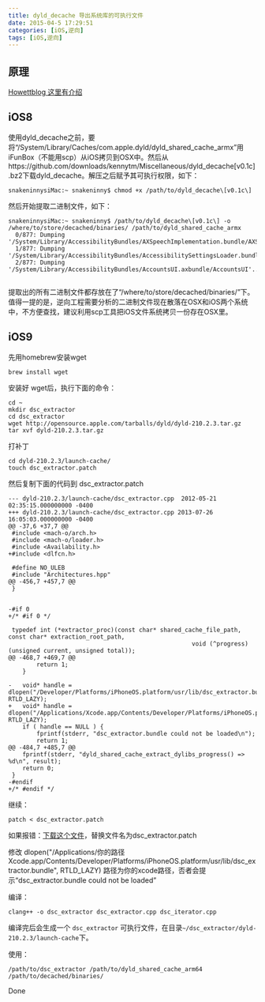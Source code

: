 ```yaml
---
title: dyld_decache 导出系统库的可执行文件
date: 2015-04-5 17:29:51
categories: [iOS,逆向]
tags: [iOS,逆向]
---
```


## 原理
[Howettblog 这里有介绍](http://blog.howett.net/2009/09/cache-or-check/)

## iOS8

使用dyld_decache之前，要将“/System/Library/Caches/com.apple.dyld/dyld_shared_cache_armx”用iFunBox（不能用scp）从iOS拷贝到OSX中。然后从https://github.com/downloads/kennytm/Miscellaneous/dyld_decache[v0.1c].bz2下载dyld_decache。解压之后赋予其可执行权限，如下：
```
snakeninnysiMac:~ snakeninny$ chmod +x /path/to/dyld_decache\[v0.1c\]
```
然后开始提取二进制文件，如下：

```
snakeninnysiMac:~ snakeninny$ /path/to/dyld_decache\[v0.1c\] -o /where/to/store/decached/binaries/ /path/to/dyld_shared_cache_armx
  0/877: Dumping '/System/Library/AccessibilityBundles/AXSpeechImplementation.bundle/AXSpeechImplementation'...
  1/877: Dumping '/System/Library/AccessibilityBundles/AccessibilitySettingsLoader.bundle/AccessibilitySettingsLoader'...
  2/877: Dumping '/System/Library/AccessibilityBundles/AccountsUI.axbundle/AccountsUI'...
  
```

提取出的所有二进制文件都存放在了“/where/to/store/decached/binaries/”下。值得一提的是，逆向工程需要分析的二进制文件现在散落在OSX和iOS两个系统中，不方便查找，建议利用scp工具把iOS文件系统拷贝一份存在OSX里。


## iOS9

先用homebrew安装wget

```
brew install wget
```

安装好 wget后，执行下面的命令：

```
cd ~
mkdir dsc_extractor
cd dsc_extractor
wget http://opensource.apple.com/tarballs/dyld/dyld-210.2.3.tar.gz
tar xvf dyld-210.2.3.tar.gz
```

打补丁

```
cd dyld-210.2.3/launch-cache/
touch dsc_extractor.patch
```
然后复制下面的代码到 dsc_extractor.patch

```
--- dyld-210.2.3/launch-cache/dsc_extractor.cpp  2012-05-21 02:35:15.000000000 -0400
+++ dyld-210.2.3/launch-cache/dsc_extractor.cpp	2013-07-26 16:05:03.000000000 -0400
@@ -37,6 +37,7 @@
 #include <mach-o/arch.h>
 #include <mach-o/loader.h>
 #include <Availability.h>
+#include <dlfcn.h>
 
 #define NO_ULEB 
 #include "Architectures.hpp"
@@ -456,7 +457,7 @@
 }
 
 
-#if 0 
+/* #if 0 */
 
 typedef int (*extractor_proc)(const char* shared_cache_file_path, const char* extraction_root_path,
 													void (^progress)(unsigned current, unsigned total));
@@ -468,7 +469,7 @@
 		return 1;
 	}
 	
-	void* handle = dlopen("/Developer/Platforms/iPhoneOS.platform/usr/lib/dsc_extractor.bundle", RTLD_LAZY);
+	void* handle = dlopen("/Applications/Xcode.app/Contents/Developer/Platforms/iPhoneOS.platform/usr/lib/dsc_extractor.bundle", RTLD_LAZY);
 	if ( handle == NULL ) {
 		fprintf(stderr, "dsc_extractor.bundle could not be loaded\n");
 		return 1;
@@ -484,7 +485,7 @@
 	fprintf(stderr, "dyld_shared_cache_extract_dylibs_progress() => %d\n", result);
 	return 0;
 }
-#endif
+/* #endif */
```

继续：

```
patch < dsc_extractor.patch
```
如果报错：[下载这个文件](http://7xibfi.com1.z0.glb.clouddn.com/uploads/default/original/2X/e/e4ce267c5583ef72198d2d59df2dcb2f2f62bd2e.patch)，替换文件名为dsc_extractor.patch

修改 dlopen("/Applications/你的路径Xcode.app/Contents/Developer/Platforms/iPhoneOS.platform/usr/lib/dsc_extractor.bundle", RTLD_LAZY)  路径为你的xcode路径，否者会提示“dsc_extractor.bundle could not be loaded”

编译：

```
clang++ -o dsc_extractor dsc_extractor.cpp dsc_iterator.cpp
```
编译完后会生成一个 `dsc_extractor` 可执行文件，在目录`~/dsc_extractor/dyld-210.2.3/launch-cache`下。

使用：

```
/path/to/dsc_extractor /path/to/dyld_shared_cache_arm64 /path/to/decached/binaries/
```

Done
